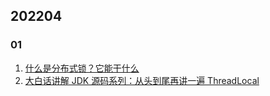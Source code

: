 

## 202204

### 01

1. [什么是分布式锁？它能干什么](https://xuemingde.com/JavaNotes/2022/04/01/什么是分布式锁)
2. [大白话讲解 JDK 源码系列：从头到尾再讲一遍 ThreadLocal](https://xuemingde.com/JavaNotes/2022/04/01/从头到尾再讲一遍ThreadLocal)



